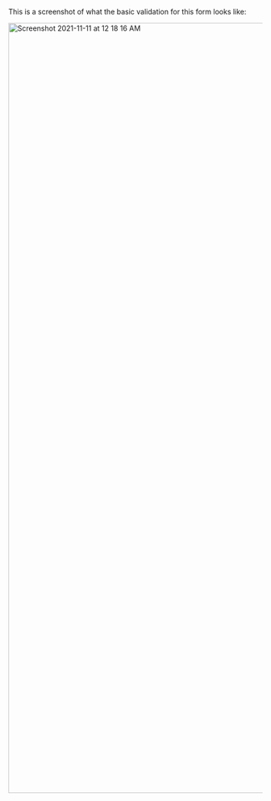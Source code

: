 This is a screenshot of what the basic validation for this form looks like:

<img width="1526" alt="Screenshot 2021-11-11 at 12 18 16 AM" src="https://user-images.githubusercontent.com/40691059/141203142-87b6e167-b37b-4294-987c-7b94cdbbc421.png">


